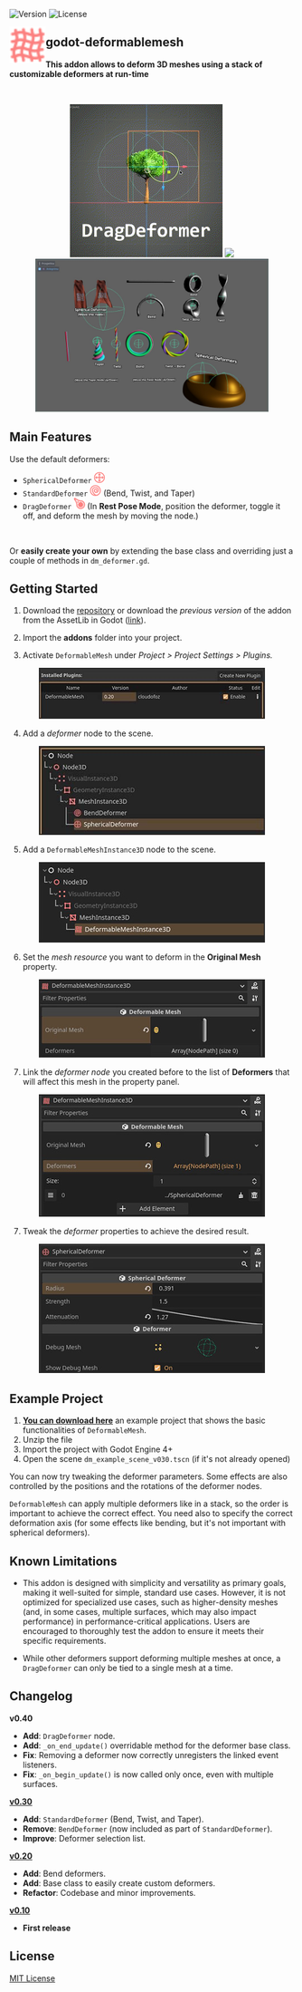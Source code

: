 ![Version](https://img.shields.io/badge/Godot-v4.3-informational) ![License](https://img.shields.io/github/license/cloudofoz/godot-deformablemesh)

<img src="addons/deformablemesh/dm_icon_deformable_mesh.svg" width="64" align="left"/>

## godot-deformablemesh
**This addon allows to deform 3D meshes using a stack of customizable deformers at run-time**

<br clear="left" />

<p align="center">
   <img src="media/dm_screen_v04_1.gif" height="270" />
  <img src="media/dm_screen_v03_1.gif" height="270" />
  <img src="media/dm_example_scene_scr.jpg" height="270" /> 
</p>

## Main Features

Use the default deformers:
- `SphericalDeformer` <img src="addons/deformablemesh/dm_icon_spherical_deformer.svg" width="20"/>  
- `StandardDeformer` <img src="addons/deformablemesh/dm_icon_std_deformer.svg" width="20"/> (Bend, Twist, and Taper)  
- `DragDeformer` <img src="addons/deformablemesh/dm_icon_drag_deformer.svg" width="20"/> (In **Rest Pose Mode**, position the deformer, toggle it off, and deform the mesh by moving the node.)

<br>

Or **easily create your own** by extending the base class and overriding just a couple of methods in `dm_deformer.gd`.


## Getting Started

1. Download the [repository](https://github.com/cloudofoz/godot-deformablemesh/archive/refs/heads/main.zip) or download the *previous version* of the addon from the AssetLib in Godot ([link](https://godotengine.org/asset-library/asset/1794)).

2. Import the **addons** folder into your project.

3. Activate `DeformableMesh` under *Project > Project Settings > Plugins.*

<p align="center">
  <img src="media/dm_getting_started_00.jpg" />
</p>

4. Add a *deformer* node to the scene.

<p align="center">
  <img src="media/dm_getting_started_01.jpg" />
</p>

5. Add a `DeformableMeshInstance3D` node to the scene.

<p align="center">
  <img src="media/dm_getting_started_02.jpg" />
</p>

6. Set the *mesh resource* you want to deform in the **Original Mesh** property.

<p align="center">
  <img src="media/dm_getting_started_03.jpg" />
</p>

7. Link the *deformer node* you created before to the list of **Deformers** that will affect this mesh in the property panel.

<p align="center">
  <img src="media/dm_getting_started_04.jpg" />
</p>

7. Tweak the *deformer* properties to achieve the desired result.

<p align="center">
  <img src="media/dm_getting_started_05.jpg" />
</p>

## Example Project

1. [**You can download here**](media/dm_example_scene.zip) an example project that shows the basic functionalities of `DeformableMesh`.
2. Unzip the file
3. Import the project with Godot Engine 4+
4. Open the scene `dm_example_scene_v030.tscn` (if it's not already opened)

You can now try tweaking the deformer parameters. 
Some effects are also controlled by the positions and the rotations of the deformer nodes.

`DeformableMesh` can apply multiple deformers like in a stack, so the order is important to achieve the correct effect.
You need also to specify the correct deformation axis (for some effects like bending, but it's not important with spherical deformers).

## Known Limitations

- This addon is designed with simplicity and versatility as primary goals, making it well-suited for simple, standard use cases. However, it is not optimized for specialized use cases, such as higher-density meshes (and, in some cases, multiple surfaces, which may also impact performance) in performance-critical applications. Users are encouraged to thoroughly test the addon to ensure it meets their specific requirements.

- While other deformers support deforming multiple meshes at once, a `DragDeformer` can only be tied to a single mesh at a time.

## Changelog

**v0.40**

- **Add**: `DragDeformer` node.
- **Add**: `_on_end_update()` overridable method for the deformer base class.
- **Fix**: Removing a deformer now correctly unregisters the linked event listeners.
- **Fix**: `_on_begin_update()` is now called only once, even with multiple surfaces.

[**v0.30**](https://github.com/cloudofoz/godot-deformablemesh/releases/tag/v0.30)

- **Add**: `StandardDeformer` (Bend, Twist, and Taper).
- **Remove**: `BendDeformer` (now included as part of `StandardDeformer`).
- **Improve**: Deformer selection list.

[**v0.20**](https://github.com/cloudofoz/godot-deformablemesh/releases/tag/v0.20)

- **Add**: Bend deformers.
- **Add**: Base class to easily create custom deformers.
- **Refactor**: Codebase and minor improvements.

[**v0.10**](https://github.com/cloudofoz/godot-deformablemesh/tree/v0.1)

- **First release**


## License

[MIT License](/LICENSE.md)
